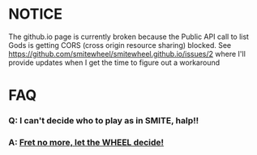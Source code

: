 # NOTICE
The github.io page is currently broken because the Public API call to list Gods is getting CORS (cross origin resource sharing) blocked. See https://github.com/smitewheel/smitewheel.github.io/issues/2 where I'll provide updates when I get the time to figure out a workaround

# FAQ
### Q: I can't decide who to play as in SMITE, halp!!

### A: [Fret no more, let the WHEEL decide!](https://smitewheel.github.io)

